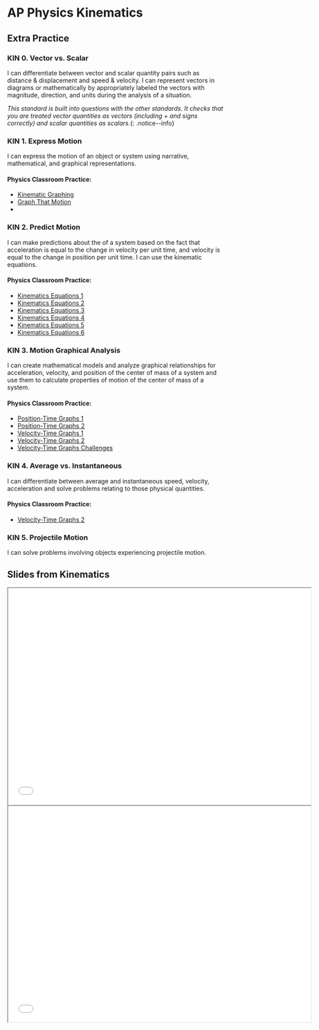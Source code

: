 # AP Physics Kinematics

## Extra Practice 

### KIN 0. Vector vs. Scalar 
I can differentiate between vector and scalar quantity pairs such as distance & displacement and speed & velocity. I can represent vectors in diagrams or mathematically by appropriately labeled the vectors with magnitude, direction, and units during the analysis of a situation.

_This standard is built into questions with the other standards. It checks that you are treated vector quantities as vectors (including + and signs correctly) and scalar quantities as scalars._{: .notice--info}

### KIN 1. Express Motion 
I can express the motion of an object or system using narrative, mathematical, and graphical representations.

#### Physics Classroom Practice:
- [Kinematic Graphing](https://www.physicsclassroom.com/Concept-Checkers/Interactives/Kinematic-Graphing-1)
- [Graph That Motion](https://www.physicsclassroom.com/Physics-Interactives/1-D-Kinematics/Graph-That-Motion/Graph-That-Motion-Interactive)
- 


### KIN 2. Predict Motion 
I can make predictions about the of a system based on the fact that acceleration is equal to the change in velocity per unit time, and velocity is equal to the change in position per unit time. I can use the kinematic equations.
#### Physics Classroom Practice:
- [Kinematics Equations 1](https://www.physicsclassroom.com/calcpad/launch/CPK13)
- [Kinematics Equations 2](https://www.physicsclassroom.com/calcpad/launch/CPK14)
- [Kinematics Equations 3](https://www.physicsclassroom.com/calcpad/launch/CPK15)
- [Kinematics Equations 4](https://www.physicsclassroom.com/calcpad/launch/CPK17)
- [Kinematics Equations 5](https://www.physicsclassroom.com/calcpad/launch/CPK17)
- [Kinematics Equations 6](https://www.physicsclassroom.com/calcpad/launch/CPK18)

### KIN 3. Motion Graphical Analysis
I can create mathematical models and analyze graphical relationships for acceleration, velocity, and position of the center of mass of a system and use them to calculate properties of motion of the center of mass of a system.
#### Physics Classroom Practice:
- [Position-Time Graphs 1](https://www.physicsclassroom.com/calcpad/launch/CPK8)
- [Position-Time Graphs 2](https://www.physicsclassroom.com/calcpad/launch/CPK9)
- [Velocity-Time Graphs 1](https://www.physicsclassroom.com/calcpad/launch/CPK10)
- [Velocity-Time Graphs 2](https://www.physicsclassroom.com/calcpad/launch/CPK11)
- [Velocity-Time Graphs Challenges](https://www.physicsclassroom.com/calcpad/launch/CPK12)

### KIN 4. Average vs. Instantaneous 
I can differentiate between average and instantaneous speed, velocity, acceleration and solve problems relating to those physical quantities.
#### Physics Classroom Practice:
- [Velocity-Time Graphs 2](https://www.physicsclassroom.com/calcpad/launch/CPK11)


### KIN 5. Projectile Motion 
I can solve problems involving objects experiencing projectile motion.


## Slides from Kinematics


<iframe src = "/Presentations/APCVPM/talks/CVPM2023.html" width ="700px" height ="500px"></iframe>

<iframe src = "/Presentations/APCAPM/talks/CAPM2023.html" width ="700px" height ="500px"></iframe>